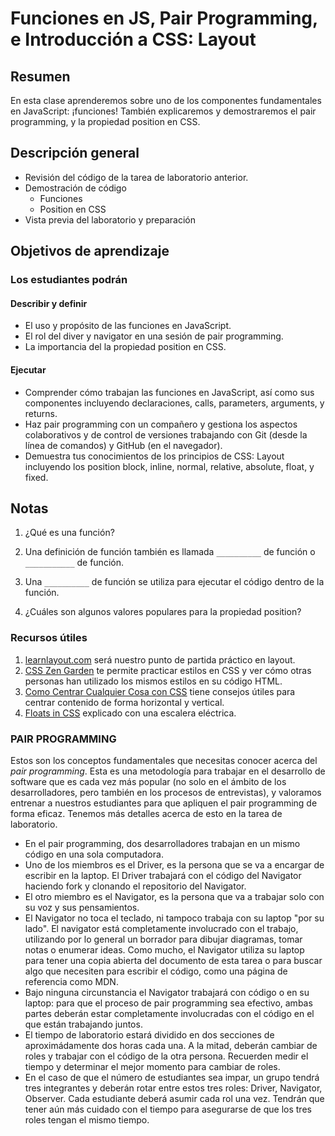 # Funciones en JS, Pair Programming, e Introducción a CSS: Layout

## Resumen

En esta clase aprenderemos sobre uno de los componentes fundamentales en JavaScript: ¡funciones! También explicaremos y demostraremos el pair programming, y la propiedad position en CSS.

## Descripción general

- Revisión del código de la tarea de laboratorio anterior.
- Demostración de código
  - Funciones
  - Position en CSS
- Vista previa del laboratorio y preparación

## Objetivos de aprendizaje

### Los estudiantes podrán

#### Describir y definir

- El uso y propósito de las funciones en JavaScript.
- El rol del diver y navigator en una sesión de pair programming.
- La importancia del la propiedad position en CSS.

#### Ejecutar

- Comprender cómo trabajan las funciones en JavaScript, así como sus componentes incluyendo declaraciones, calls, parameters, arguments, y returns.
- Haz pair programming con un compañero y gestiona los aspectos colaborativos y de control de versiones trabajando con Git (desde la línea de comandos) y GitHub (en el navegador).
- Demuestra tus conocimientos de los principios de CSS: Layout incluyendo los position block, inline, normal, relative, absolute, float, y fixed.

## Notas

1. ¿Qué es una función?

1. Una definición de función también es llamada `__________` de función o `___________` de función.

1. Una `__________` de función se utiliza para ejecutar el código dentro de la función.

1. ¿Cuáles son algunos valores populares para la propiedad position?

### Recursos útiles

1. [learnlayout.com](http://es.learnlayout.com) será nuestro punto de partida práctico en layout.
1. [CSS Zen Garden](http://www.csszengarden.com/) te permite practicar estilos en CSS y ver cómo otras personas han utilizado los mismos estilos en su código HTML.
1. [Como Centrar Cualquier Cosa con CSS](https://www.freecodecamp.org/espanol/news/centrar-en-html-div-con-css/) tiene consejos útiles para centrar contenido de forma horizontal y vertical.
1. [Floats in CSS](https://medium.freecodecamp.org/css-floats-explained-by-riding-an-escalator-57fa55232333) explicado con una escalera eléctrica.

### PAIR PROGRAMMING

Estos son los conceptos fundamentales que necesitas conocer acerca del *pair programming*. Esta es una metodología para trabajar en el desarrollo de software que es cada vez más popular (no solo en el ámbito de los desarrolladores, pero también en los procesos de entrevistas), y valoramos entrenar a nuestros estudiantes para que apliquen el pair programming de forma eficaz. Tenemos más detalles acerca de esto en la tarea de laboratorio.

- En el pair programming, dos desarrolladores trabajan en un mismo código en una sola computadora.
- Uno de los miembros es el Driver, es la persona que se va a encargar de escribir en la laptop. El Driver trabajará con el código del Navigator haciendo fork y clonando el repositorio del Navigator.
- El otro miembro es el Navigator, es la persona que va a trabajar solo con su voz y sus pensamientos.
- El Navigator no toca el teclado, ni tampoco trabaja con su laptop "por su lado". El navigator está completamente involucrado con el trabajo, utilizando por lo general un borrador para dibujar diagramas, tomar notas o enumerar ideas.  Como mucho, el Navigator utiliza su laptop para tener una copia abierta del documento de esta tarea o para buscar algo que necesiten para escribir el código, como una página de referencia como MDN.
- Bajo ninguna circunstancia el Navigator trabajará con código o en su laptop: para que el proceso de pair programming sea efectivo, ambas partes deberán estar completamente involucradas con el código en el que están trabajando juntos.
- El tiempo de laboratorio estará dividido en dos secciones de aproximádamente dos horas cada una. A la mitad, deberán cambiar de roles y trabajar con el código de la otra persona. Recuerden medir el tiempo y determinar el mejor momento para cambiar de roles.
- En el caso de que el número de estudiantes sea impar, un grupo tendrá tres integrantes y deberán rotar entre estos tres roles: Driver, Navigator, Observer. Cada estudiante deberá asumir cada rol una vez. Tendrán que tener aún más cuidado con el tiempo para asegurarse de que los tres roles tengan el mismo tiempo. 